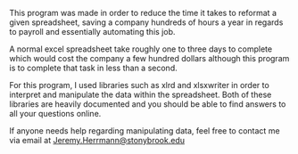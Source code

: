This program was made in order to reduce the time it takes to reformat a given spreadsheet, saving a company hundreds of hours a year in regards to payroll and essentially automating this job.

A normal excel spreadsheet take roughly one to three days to complete which would cost the company a few hundred dollars although this program is to complete that task in less than a second.

For this program, I used libraries such as xlrd and xlsxwriter in order to interpret and manipulate the data within the spreadsheet. Both of these libraries are heavily documented and you should be able to find answers to all your questions online.

If anyone needs help regarding manipulating data, feel free to contact me via email at Jeremy.Herrmann@stonybrook.edu
